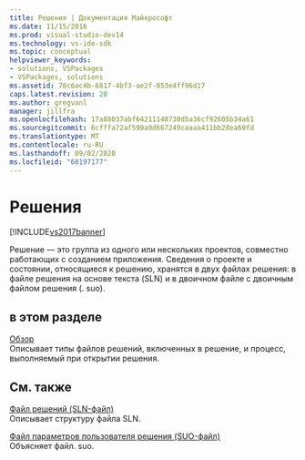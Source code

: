 ```yaml
---
title: Решения | Документация Майкрософт
ms.date: 11/15/2016
ms.prod: visual-studio-dev14
ms.technology: vs-ide-sdk
ms.topic: conceptual
helpviewer_keywords:
- solutions, VSPackages
- VSPackages, solutions
ms.assetid: 78c6ac4b-6817-4bf3-ae2f-053e4ff96d17
caps.latest.revision: 20
ms.author: gregvanl
manager: jillfra
ms.openlocfilehash: 17a88037abf64211148730d5a36cf92605b34a61
ms.sourcegitcommit: 6cfffa72af599a9d667249caaaa411bb28ea69fd
ms.translationtype: MT
ms.contentlocale: ru-RU
ms.lasthandoff: 09/02/2020
ms.locfileid: "68197177"
---
```

# <a name="solutions"></a>Решения
[!INCLUDE[vs2017banner](../../includes/vs2017banner.md)]

Решение — это группа из одного или нескольких проектов, совместно работающих с созданием приложения. Сведения о проекте и состоянии, относящиеся к решению, хранятся в двух файлах решения: в файле решения на основе текста (SLN) и в двоичном файле с двоичным файлом решения (. suo).  
  
## <a name="in-this-section"></a>в этом разделе  
 [Обзор](../../extensibility/internals/solutions-overview.md)  
 Описывает типы файлов решений, включенных в решение, и процесс, выполняемый при открытии решения.  
  
## <a name="related-sections"></a>См. также  
 [Файл решений (SLN-файл)](../../extensibility/internals/solution-dot-sln-file.md)  
 Описывает структуру файла SLN.  
  
 [Файл параметров пользователя решения (SUO-файл)](../../extensibility/internals/solution-user-options-dot-suo-file.md)  
 Объясняет файл. suo.
